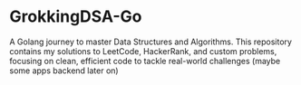 # GrokkingDSA-Go
A Golang journey to master Data Structures and Algorithms. This repository contains my solutions to LeetCode, HackerRank, and custom problems, focusing on clean, efficient code to tackle real-world challenges (maybe some apps backend later on)
